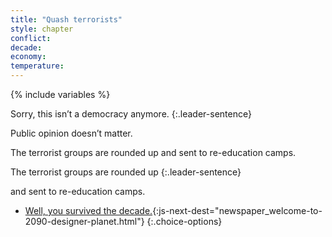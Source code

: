```yaml
---
title: "Quash terrorists"
style: chapter
conflict: 
decade: 
economy: 
temperature: 
---
```


{% include variables %}


<div data-js-var="css-var-democracy-yes" markdown="1" class="hidden">

Sorry, this isn’t a democracy anymore.
{:.leader-sentence}

Public opinion doesn’t matter.

The terrorist groups are rounded up and sent to re-education camps.

</div>

<div data-js-var="css-var-democracy-no" markdown="1" class="hidden">

The terrorist groups are rounded up
{:.leader-sentence}

and sent to re-education camps.

</div>

- [Well, you survived the decade.](part-page_2090.html){:js-next-dest="newspaper_welcome-to-2090-designer-planet.html"}
{:.choice-options}
